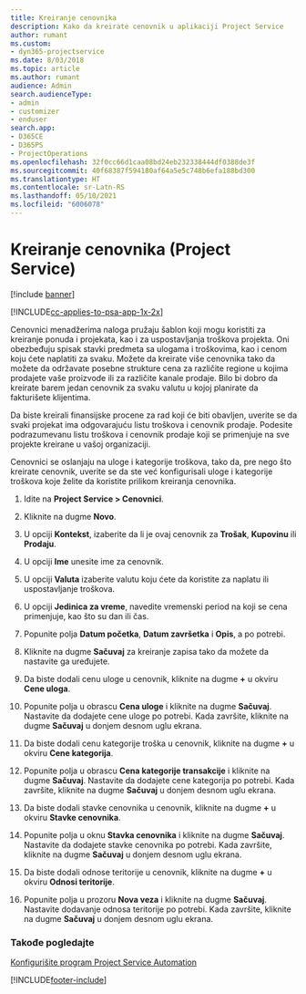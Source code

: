 ```yaml
---
title: Kreiranje cenovnika
description: Kako da kreirate cenovnik u aplikaciji Project Service
author: rumant
ms.custom:
- dyn365-projectservice
ms.date: 8/03/2018
ms.topic: article
ms.author: rumant
audience: Admin
search.audienceType:
- admin
- customizer
- enduser
search.app:
- D365CE
- D365PS
- ProjectOperations
ms.openlocfilehash: 32f0cc66d1caa08bd24eb232338444df0388de3f
ms.sourcegitcommit: 40f68387f594180af64a5e5c748b6efa188bd300
ms.translationtype: HT
ms.contentlocale: sr-Latn-RS
ms.lasthandoff: 05/10/2021
ms.locfileid: "6006078"
---
```

# <a name="create-a-price-list-project-service"></a>Kreiranje cenovnika (Project Service)

[!include [banner](../includes/psa-now-project-operations.md)]

[!INCLUDE[cc-applies-to-psa-app-1x-2x](../includes/cc-applies-to-psa-app-1x-2x.md)]

Cenovnici menadžerima naloga pružaju šablon koji mogu koristiti za kreiranje ponuda i projekata, kao i za uspostavljanja troškova projekta. Oni obezbeđuju spisak stavki predmeta sa ulogama i troškovima, kao i cenom koju ćete naplatiti za svaku. Možete da kreirate više cenovnika tako da možete da održavate posebne strukture cena za različite regione u kojima prodajete vaše proizvode ili za različite kanale prodaje. Bilo bi dobro da kreirate barem jedan cenovnik za svaku valutu u kojoj planirate da fakturišete klijentima.  
  
Da biste kreirali finansijske procene za rad koji će biti obavljen, uverite se da svaki projekat ima odgovarajuću listu troškova i cenovnik prodaje. Podesite podrazumevanu listu troškova i cenovnik prodaje koji se primenjuje na sve projekte kreirane u vašoj organizaciji.  
  
Cenovnici se oslanjaju na uloge i kategorije troškova, tako da, pre nego što kreirate cenovnik, uverite se da ste već konfigurisali uloge i kategorije troškova koje želite da koristite prilikom kreiranja cenovnika.  
  
1.  Idite na **Project Service > Cenovnici**.  
  
2.  Kliknite na dugme **Novo**.  
  
3.  U opciji **Kontekst**, izaberite da li je ovaj cenovnik za **Trošak**, **Kupovinu** ili **Prodaju**.  
  
4.  U opciji **Ime** unesite ime za cenovnik.  
  
5.  U opciji **Valuta** izaberite valutu koju ćete da koristite za naplatu ili uspostavljanje troškova.  
  
6.  U opciji **Jedinica za vreme**, navedite vremenski period na koji se cena primenjuje, kao što su dan ili čas.  
  
7.  Popunite polja **Datum početka**, **Datum završetka** i **Opis**, a po potrebi.  
  
8.  Kliknite na dugme **Sačuvaj** za kreiranje zapisa tako da možete da nastavite ga uređujete.  
  
9. Da biste dodali cenu uloge u cenovnik, kliknite na dugme **+** u okviru **Cene uloga**.  
  
10. Popunite polja u obrascu **Cena uloge** i kliknite na dugme **Sačuvaj**. Nastavite da dodajete cene uloge po potrebi. Kada završite, kliknite na dugme **Sačuvaj** u donjem desnom uglu ekrana.  
  
11. Da biste dodali cenu kategorije troška u cenovnik, kliknite na dugme **+** u okviru **Cene kategorija**.  
  
12. Popunite polja u obrascu **Cena kategorije transakcije** i kliknite na dugme **Sačuvaj**. Nastavite da dodajete cene kategorija po potrebi. Kada završite, kliknite na dugme **Sačuvaj** u donjem desnom uglu ekrana.  
  
13. Da biste dodali stavke cenovnika u cenovnik, kliknite na dugme **+** u okviru **Stavke cenovnika**.  
  
14. Popunite polja u oknu **Stavka cenovnika** i kliknite na dugme **Sačuvaj**. Nastavite da dodajete stavke cenovnika po potrebi. Kada završite, kliknite na dugme **Sačuvaj** u donjem desnom uglu ekrana.  
  
15. Da biste dodali odnose teritorije u cenovnik, kliknite na dugme **+** u okviru **Odnosi teritorije**.  
  
16. Popunite polja u prozoru **Nova veza** i kliknite na dugme **Sačuvaj**. Nastavite dodavanje odnosa teritorije po potrebi. Kada završite, kliknite na dugme **Sačuvaj** u donjem desnom uglu ekrana.  
  
### <a name="see-also"></a>Takođe pogledajte  
 [Konfigurišite program Project Service Automation](../psa/configure.md)


[!INCLUDE[footer-include](../includes/footer-banner.md)]